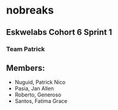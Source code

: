 # nobreaks
## Eskwelabs Cohort 6 Sprint 1
### Team Patrick

## Members:
* Nuguid, Patrick Nico
* Pasia, Jan Allen
* Roberto, Generoso
* Santos, Fatima Grace
